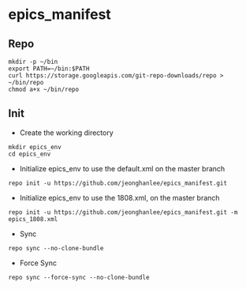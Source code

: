 # epics_manifest


## Repo

```
mkdir -p ~/bin
export PATH=~/bin:$PATH
curl https://storage.googleapis.com/git-repo-downloads/repo > ~/bin/repo
chmod a+x ~/bin/repo
```


## Init

* Create the working directory
```
mkdir epics_env
cd epics_env
```

* Initialize epics_env to use the default.xml on the master branch

```
repo init -u https://github.com/jeonghanlee/epics_manifest.git
```


* Initialize epics_env to use the 1808.xml, on the master branch
```
repo init -u https://github.com/jeonghanlee/epics_manifest.git -m epics_1808.xml
```


* Sync
```
repo sync --no-clone-bundle
```
* Force Sync
```
repo sync --force-sync --no-clone-bundle
```
